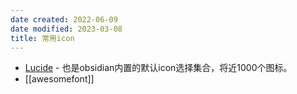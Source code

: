 ```yaml
---
date created: 2022-06-09
date modified: 2023-03-08
title: 常用icon
---
```

- [Lucide](https://lucide.dev/) - 也是obsidian内置的默认icon选择集合，将近1000个图标。
- [[awesomefont]]
